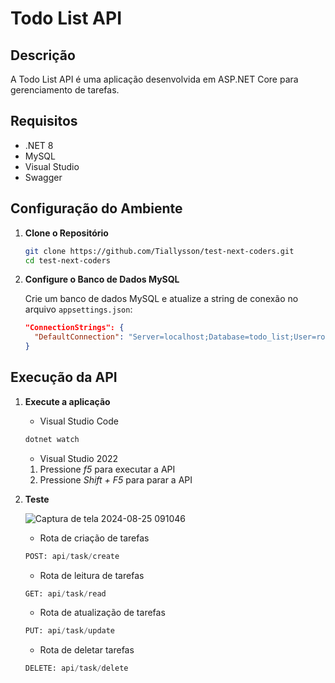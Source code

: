 # Todo List API

## Descrição

A Todo List API é uma aplicação desenvolvida em ASP.NET Core para gerenciamento de tarefas.
## Requisitos

- .NET 8
- MySQL
- Visual Studio
- Swagger

## Configuração do Ambiente

1. **Clone o Repositório**

   ```bash
   git clone https://github.com/Tiallysson/test-next-coders.git
   cd test-next-coders

2. **Configure o Banco de Dados MySQL**

    Crie um banco de dados MySQL e atualize a string de conexão no arquivo `appsettings.json`:

    ```json
    "ConnectionStrings": {
      "DefaultConnection": "Server=localhost;Database=todo_list;User=root;Password=sua-senha;"
    }

## Execução da API

1. **Execute a aplicação**
   - Visual Studio Code
   ```powershell
   dotnet watch
   ```

   - Visual Studio 2022
   1. Pressione *f5* para executar a API
   2. Pressione *Shift + F5* para parar a API

2. **Teste**
   
   ![Captura de tela 2024-08-25 091046](https://github.com/user-attachments/assets/194d3508-2444-44c2-a5dd-b44efa8014aa)

    - Rota de criação de tarefas
    ```python
    POST: api/task/create
    ```

    - Rota de leitura de tarefas
    ```python
    GET: api/task/read
    ```

     - Rota de atualização de tarefas
    ```python
    PUT: api/task/update
    ```

     - Rota de deletar tarefas
    ```python
    DELETE: api/task/delete
    ```
   

